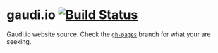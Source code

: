 gaudi.io [![Build Status](https://travis-ci.org/marmelab/gaudi.io.svg?branch=gh-pages)](https://travis-ci.org/marmelab/gaudi.io)
========

Gaudi.io website source. Check the [`gh-pages`](https://github.com/marmelab/gaudi.io/tree/gh-pages) branch for what your are seeking.
